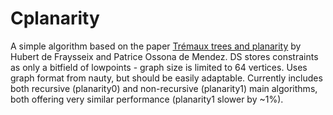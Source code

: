# Cplanarity

A simple algorithm based on the paper [Trémaux trees and planarity](https://www.sciencedirect.com/science/article/pii/S0195669811001600?via%3Dihub#br000060) by Hubert de Fraysseix and Patrice Ossona de Mendez. DS stores constraints as only a bitfield of lowpoints - graph size is limited to 64 vertices. Uses graph format from nauty, but should be easily adaptable. Currently includes both recursive (planarity0) and non-recursive (planarity1) main algorithms, both offering very similar performance (planarity1 slower by ~1%).
